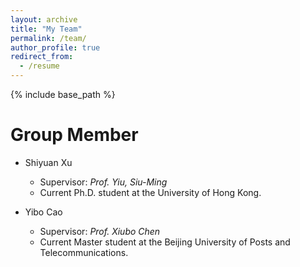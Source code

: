 ```yaml
---
layout: archive
title: "My Team"
permalink: /team/
author_profile: true
redirect_from:
  - /resume
---
```


{% include base_path %}

Group Member
======
* Shiyuan Xu
   * Supervisor: *Prof. Yiu, Siu-Ming*
   * Current Ph.D. student at the University of Hong Kong.

* Yibo Cao
   * Supervisor: *Prof. Xiubo Chen*
   * Current Master student at the Beijing University of Posts and Telecommunications.
